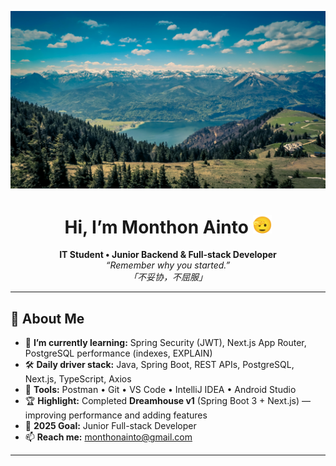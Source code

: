 <p align="center">
  <img src="./assets/headerImg.jpg" alt="header image"/>
</p>

<h1 align="center">Hi, I’m Monthon Ainto <img height="30" src="./assets/512.gif" /></h1>

<p align="center">
  <strong>IT Student • Junior Backend & Full-stack Developer</strong><br/>
  <em>“Remember why you started.”</em><br/>
  <em>「不妥协，不屈服」</em>
</p>

---

## 🚀 About Me
- 🌱 **I’m currently learning:** Spring Security (JWT), Next.js App Router, PostgreSQL performance (indexes, EXPLAIN)
- 🛠 **Daily driver stack:** Java, Spring Boot, REST APIs, PostgreSQL, Next.js, TypeScript, Axios
- 🔧 **Tools:** Postman • Git • VS Code • IntelliJ IDEA • Android Studio
- 🏆 **Highlight:** Completed **Dreamhouse v1** (Spring Boot 3 + Next.js) — improving performance and adding features
- 🎯 **2025 Goal:** Junior Full-stack Developer
- 📫 **Reach me:** [monthonainto@gmail.com](mailto:monthonainto@gmail.com)

  
---

